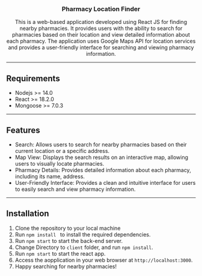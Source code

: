 <h3 align="center">Pharmacy Location Finder</h3>
<div align="center">
<p align="center">
This is a web-based application developed using React JS for finding nearby pharmacies. It provides users with the ability to search for pharmacies based on their location and view detailed information about each pharmacy. The application uses Google Maps API for location services and provides a user-friendly interface for searching and viewing pharmacy information.
</p>
</div>

---
## Requirements

-   Nodejs >= 14.0
-   React >= 18.2.0
-   Mongoose >= 7.0.3

---
## Features

-   Search: Allows users to search for nearby pharmacies based on their current location or a specific address.
-   Map View: Displays the search results on an interactive map, allowing users to visually locate pharmacies.
-   Pharmacy Details: Provides detailed information about each pharmacy, including its name, address.
-   User-Friendly Interface: Provides a clean and intuitive interface for users to easily search and view pharmacy information.

---
## Installation

1.  Clone the repository to your local machine
2.  Run ```npm install ``` to install the required dependencies.
3. Run ```npm start``` to start the back-end server.
4. Change Directory to `client` folder, and run `npm install`.
5.  Run ```npm start``` to start the react app.
6.  Access the aopplication in your web browser at ```http://localhost:3000```.
7. Happy searching for nearby pharmacies!